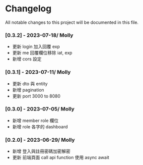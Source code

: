 # Changelog

All notable changes to this project will be documented in this file.

<!-- 以 master 為主 -->

### [0.3.2] - 2023-07-18/ Molly

- 更新 login 加入回覆 exp 
- 更新 me 回覆欄位移除 iat, exp
- 新增 cors 設定

### [0.3.1] - 2023-07-11/ Molly

- 更新 dto 與 entity
- 新增 pagination
- 更新 port 3000 to 8080

### [0.3.0] - 2023-07-05/ Molly

- 新增 member role 欄位
- 新增 role 各字的 dashboard

### [0.2.0] - 2023-06-29/ Molly

- 新增 登入與註冊密碼加密解密
- 更新 前端頁面 call api function 使用 async await
